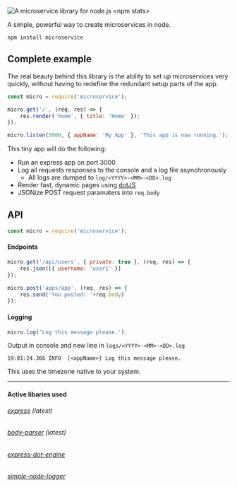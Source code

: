 ![A microservice library for node.js](https://sto.narrownode.net/github/microservice.png)
\<npm stats\>

A simple, powerful way to create microservices in node.

```
npm install microservice
```

## Complete example
The real beauty behind this library is the ability to set up microservices very quickly, without having to redefine the redundant setup parts of the app.
```javascript
const micro = require('microservice');

micro.get('/', (req, res) => {
    res.render('home', { title: 'Home' });
});

micro.listen(3000, { appName: 'My App' }, 'This app is now running.'); 
```
This tiny app will do the following:
* Run an express app on port 3000
* Log all requests responses to the console and a log file asynchronously 
    * All logs are dumped to ```log/<YYYY>-<MM>-<DD>.log```
* Render fast, dynamic pages using [dotJS](http://olado.github.io/doT)
* JSONize POST request paramaters into ```req.body```


## API
```javascript
const micro = require('microservice');

```

#### Endpoints
```javascript
micro.get('/api/users', { private: true }, (req, res) => {
    res.json([{ username: 'user1' }]
});
```
```javascript
micro.post('apps/app', (req, res) => {
    res.send('You posted: '+req.body)
});
```


#### Logging
```javascript
micro.log('Log this message please.');
```
Output in console and new line in ```logs/<YYYY>-<MM>-<DD>.log```
```
19:01:24.366 INFO  [<appName>] Log this message please.
```

This uses the timezone native to your system.

<hr>

#### Active libaries used
###### [express](https://www.npmjs.com/package/express) (latest)
###### [body-parser](https://www.npmjs.com/package/body-parser) (latest)
###### [express-dot-engine](https://www.npmjs.com/package/express-dot-engine)
###### [simple-node-logger](https://www.npmjs.com/package/simple-node-logger)
